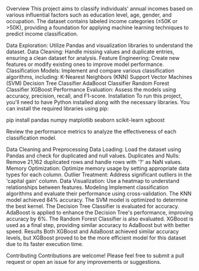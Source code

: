 Overview
This project aims to classify individuals' annual incomes based on various influential factors such as education level, age, gender, and occupation. The dataset contains labeled income categories (≤50K or >50K), providing a foundation for applying machine learning techniques to predict income classification.


Data Exploration: Utilize Pandas and visualization libraries to understand the dataset.
Data Cleaning: Handle missing values and duplicate entries, ensuring a clean dataset for analysis.
Feature Engineering: Create new features or modify existing ones to improve model performance.
Classification Models: Implement and compare various classification algorithms, including:
K-Nearest Neighbors (KNN)
Support Vector Machines (SVM)
Decision Tree Classifier
AdaBoost Classifier
Random Forest Classifier
XGBoost
Performance Evaluation: Assess the models using accuracy, precision, recall, and F1-score.
Installation
To run this project, you'll need to have Python installed along with the necessary libraries. You can install the required libraries using pip:


pip install pandas numpy matplotlib seaborn scikit-learn xgboost



Review the performance metrics to analyze the effectiveness of each classification model.

Data Cleaning and Preprocessing
Data Loading: Load the dataset using Pandas and check for duplicated and null values.
Duplicates and Nulls: Remove 21,162 duplicated rows and handle rows with '?' as NaN values.
Memory Optimization: Optimize memory usage by setting appropriate data types for each column.
Outlier Treatment: Address significant outliers in the 'capital gain' column.
Data Visualization: Use a heatmap to understand relationships between features.
Modeling
Implement classification algorithms and evaluate their performance using cross-validation.
The KNN model achieved 84% accuracy.
The SVM model is optimized to determine the best kernel.
The Decision Tree Classifier is evaluated for accuracy.
AdaBoost is applied to enhance the Decision Tree's performance, improving accuracy by 6%.
The Random Forest Classifier is also evaluated.
XGBoost is used as a final step, providing similar accuracy to AdaBoost but with better speed.
Results
Both XGBoost and AdaBoost achieved similar accuracy levels, but XGBoost proved to be the more efficient model for this dataset due to its faster execution time.

Contributing
Contributions are welcome! Please feel free to submit a pull request or open an issue for any improvements or suggestions.
